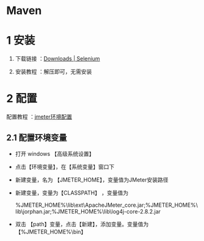 # Maven

# 1 安装

1. 下载链接 ：[Downloads | Selenium](https://www.selenium.dev/downloads/)

2. 安装教程 ：解压即可，无需安装

# 2 配置

配置教程 ：[jmeter环境配置](https://blog.csdn.net/kk_lzvvkpj/article/details/132415348)

## 2.1 配置环境变量

- 打开 windows 【高级系统设置】

- 点击【环境变量】，在【系统变量】窗口下

- 新建变量，名为 【JMETER_HOME】，变量值为JMeter安装路径

- 新建变量，变量为【CLASSPATH】 ，变量值为
  
  %JMETER_HOME%\lib\ext\ApacheJMeter_core.jar;%JMETER_HOME%\lib\jorphan.jar;%JMETER_HOME%\lib\log4j-core-2.8.2.jar

- 双击 【path】变量，点击【新建】，添加变量。变量值为 【%JMETER_HOME%\bin】
